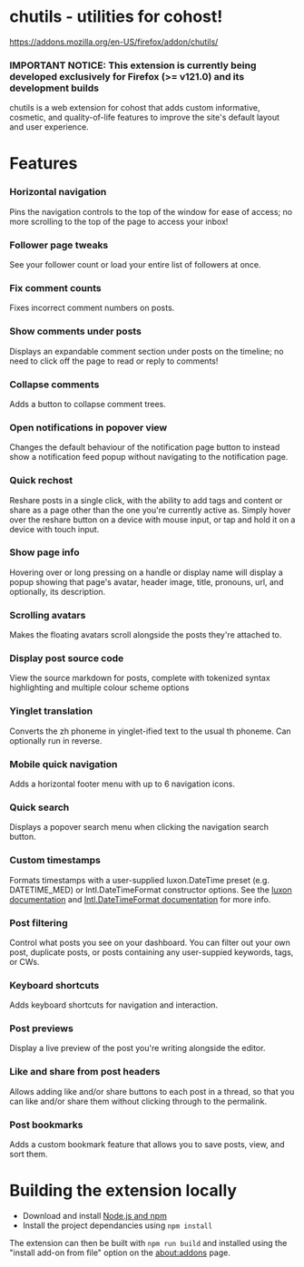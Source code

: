 # chutils - utilities for cohost!

https://addons.mozilla.org/en-US/firefox/addon/chutils/

### **IMPORTANT NOTICE**: This extension is currently being developed exclusively for Firefox (>= v121.0) and its development builds
chutils is a web extension for cohost that adds custom informative, cosmetic, and quality-of-life features to improve the site's default layout and user experience.

# Features

### Horizontal navigation
Pins the navigation controls to the top of the window for ease of access; no more scrolling to the top of the page to access your inbox!

### Follower page tweaks
See your follower count or load your entire list of followers at once.

### Fix comment counts
Fixes incorrect comment numbers on posts.

### Show comments under posts
Displays an expandable comment section under posts on the timeline; no need to click off the page to read or reply to comments!

### Collapse comments
Adds a button to collapse comment trees.

### Open notifications in popover view
Changes the default behaviour of the notification page button to instead show a notification feed popup without navigating to the notification page.

### Quick rechost
Reshare posts in a single click, with the ability to add tags and content or share as a page other than the one you're currently active as. Simply hover over the reshare button on a device with mouse input, or tap and hold it on a device with touch input.

### Show page info
Hovering over or long pressing on a handle or display name will display a popup showing that page's avatar, header image, title, pronouns, url, and optionally, its description.

### Scrolling avatars
Makes the floating avatars scroll alongside the posts they're attached to.

### Display post source code
View the source markdown for posts, complete with tokenized syntax highlighting and multiple colour scheme options

### Yinglet translation
Converts the zh phoneme in yinglet-ified text to the usual th phoneme. Can optionally run in reverse.

### Mobile quick navigation
Adds a horizontal footer menu with up to 6 navigation icons.

### Quick search
Displays a popover search menu when clicking the navigation search button.

### Custom timestamps
Formats timestamps with a user-supplied luxon.DateTime preset (e.g. DATETIME_MED) or Intl.DateTimeFormat constructor options. See the [luxon documentation](https://moment.github.io/luxon/api-docs/index.html#datetimetolocalestring) and [Intl.DateTimeFormat documentation](https://developer.mozilla.org/en-US/docs/Web/JavaScript/Reference/Global_Objects/Intl/DateTimeFormat#using_options) for more info.

### Post filtering
Control what posts you see on your dashboard. You can filter out your own post, duplicate posts, or posts containing any user-suppied keywords, tags, or CWs.

### Keyboard shortcuts
Adds keyboard shortcuts for navigation and interaction.

### Post previews
Display a live preview of the post you're writing alongside the editor.

### Like and share from post headers
Allows adding like and/or share buttons to each post in a thread, so that you can like and/or share them without clicking through to the permalink.

### Post bookmarks
Adds a custom bookmark feature that allows you to save posts, view, and sort them.

# Building the extension locally
- Download and install [Node.js and npm](https://docs.npmjs.com/downloading-and-installing-node-js-and-npm)
- Install the project dependancies using ```npm install```

The extension can then be built with ```npm run build``` and installed using the "install add-on from file" option on the [about:addons](about:addons) page.


